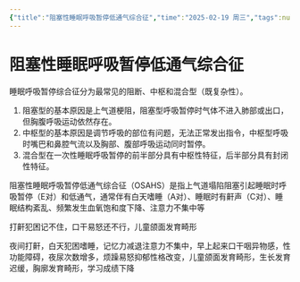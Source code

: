 ```yaml
---
{"title":"阻塞性睡眠呼吸暂停低通气综合征","time":"2025-02-19 周三","tags":null,"dg-publish":true,"permalink":"/200 学习/210 耳鼻咽喉头颈外科学/第04章 咽/第11章 阻塞性睡眠呼吸暂停低通气综合征/阻塞性睡眠呼吸暂停低通气综合征/","dgPassFrontmatter":true,"created":"2025-02-19T08:50:25.000+08:00","updated":"2025-02-19T08:53:27.000+08:00"}
---
```


# 阻塞性睡眠呼吸暂停低通气综合征
睡眠呼吸暂停综合征分为最常见的阻断、中枢和混合型（既复杂性）。
1. 阻塞型的基本原因是上气道梗阻，阻塞型呼吸暂停时气体不进入肺部或出口，但胸腹呼吸运动依然存在。
2. 中枢型的基本原因是调节呼吸的部位有问题，无法正常发出指令，中枢型呼吸时嘴巴和鼻腔气流以及胸部、腹部呼吸运动同时暂停。
3. 混合型在一次性睡眠呼吸暂停的前半部分具有中枢性特征，后半部分具有封闭性特征。


阻塞性睡眠呼吸暂停低通气综合征（OSAHS）是指上气道塌陷阻塞引起睡眠时呼吸暂停（E对）和低通气，通常伴有白天嗜睡（A对）、睡眠时有鼾声（C对）、睡眠结构紊乱、频繁发生血氧饱和度下降、注意力不集中等

打鼾犯困记不住，口干易怒还不行，儿童颌面发育畸形

夜间打鼾，白天犯困嗜睡，记忆力减退注意力不集中，早上起来口干咽异物感，性功能障碍，夜尿次数增多，烦躁易怒抑郁性格改变，儿童颌面发育畸形，生长发育迟缓，胸廓发育畸形，学习成绩下降













































































































































































































































































































































































































































